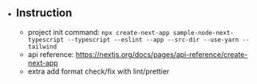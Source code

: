 - ## Instruction
  - project init command: `npx create-next-app sample-node-next-typescript --typescript --eslint --app --src-dir --use-yarn --tailwind`
  - api reference: https://nextjs.org/docs/pages/api-reference/create-next-app
  - extra add format check/fix with lint/prettier
